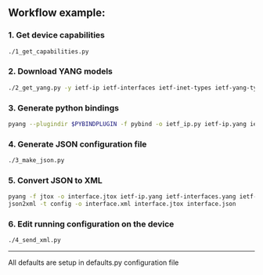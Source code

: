 ## Workflow example:

### 1. Get device capabilities  

```bash
./1_get_capabilities.py
```

### 2. Download YANG models  

```bash
./2_get_yang.py -y ietf-ip ietf-interfaces ietf-inet-types ietf-yang-types
```

### 3. Generate python bindings  

```bash
pyang --plugindir $PYBINDPLUGIN -f pybind -o ietf_ip.py ietf-ip.yang ietf-interfaces.yang ietf-inet-types.yang ietf-inet-types.yang
```

### 4. Generate JSON configuration file  

```bash
./3_make_json.py
```

### 5. Convert JSON to XML  

```bash
pyang -f jtox -o interface.jtox ietf-ip.yang ietf-interfaces.yang ietf-inet-types.yang ietf-yang-types.yang
json2xml -t config -o interface.xml interface.jtox interface.json
```

### 6. Edit running configuration on the device  

```bash
./4_send_xml.py
```

---

All defaults are setup in defaults.py configuration file

